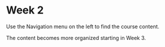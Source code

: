 # Week 2

Use the Navigation menu on the left to find the course content.

The content becomes more organized starting in Week 3.